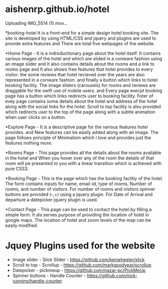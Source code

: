 # aishenrp.github.io/hotel



Uploading IMG_5514 (1).mov…



*booking-hotel
It is a front-end for a simple design hotel booking site. The site is developed by using HTML/CSS and jquery and plugins are used to provide extra features and There are total five webpages of the website.

*Home Page - It is a indroductionary page about the hotel itself. It contains various images of the hotel and which are slided in a conware fashion using an image slider and It also contains details about the rooms and a link to rooms page and It also shows free features that hotel provides to every visitor. the some reviews that hotel recieved over the years are also represented in a conware fashion. and finally a button which links to hotel booking facility. The image sliders (carousels) for rooms and reviews are draggable for the swift use of mobile users. and Every page execpt booking page has a button which links redirects user to booking facility. Foter of evey page contains some details about the hotel and address of the hotel along with the social links for the hotel. Scroll to top facility is also provided which redirects user to the top of the page along with a subtle animation when user clicks on a button.

*Explore Page - It is a descriptive page for the various features hotel provides. and New features can be easily added along with an image. The page follows principle of Minimalism which i love and provides just the features nothing more.

*Rooms Page - This page provides all the details about the rooms available in the hotel and When you hover over any of the room the details of that room will pe presented to you with a linear transition which is achieved with pure CSS3.

*Booking Page - This is the page which has the booking faciltiy of the hotel. The form contains inputs for name, email-id, type of rooms, Number of rooms, and number of visitors. For number of rooms and visitors spinner buttons are provided (-,+) using a jquery plugin. For Date of Arrival and departure a datepicker jquery plugin is used.

*Contact Page - This page can be used to contact the hotel by filling a simple form. It als serves purpose of providing the location of hotel in google maps. The location of hotel and zoom levels of the map can be easily modified.

# Jquey Plugins used for the website

* Image slider - Slick Slider - https://github.com/kenwheeler/slick
* Scroll to top - Scrollup - https://github.com/markgoodyear/scrollup
* Datepicker - pickmeup - https://github.com/nazar-pc/PickMeUp
* Spinner buttons - Handle Counter - https://github.com/nick-running/handle-counter

